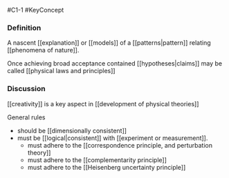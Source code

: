 #C1-1
#KeyConcept 

### Definition
A nascent [[explanation]] or [[models]] of a [[patterns|pattern]] relating [[phenomena of nature]].

Once achieving broad acceptance contained [[hypotheses|claims]] may be called [[physical laws and principles]]

### Discussion
[[creativity]] is a key aspect in [[development of physical theories]]

General rules
- should be [[dimensionally consistent]]
- must be [[logical|consistent]] with [[experiment or measurement]].
	- must adhere to the [[correspondence principle, and perturbation theory]]
	- must adhere to the [[complementarity principle]]
	- must adhere to the [[Heisenberg uncertainty principle]]

